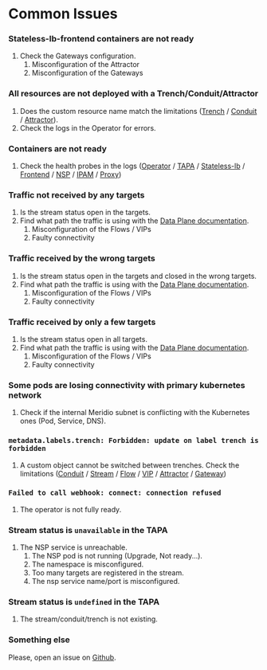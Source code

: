 # Common Issues

### Stateless-lb-frontend containers are not ready

1. Check the Gateways configuration.
   1. Misconfiguration of the Attractor
   1. Misconfiguration of the Gateways

### All resources are not deployed with a Trench/Conduit/Attractor

1. Does the custom resource name match the limitations ([Trench](../concepts/trench.md) / [Conduit](../concepts/conduit.md) / [Attractor](../concepts/attractor.md)).
2. Check the logs in the Operator for errors.

### Containers are not ready

1. Check the health probes in the logs ([Operator](../components/operator.md#health-check) / [TAPA](../components/tapa.md#health-check) / [Stateless-lb](../components/stateless-lb.md#health-check) / [Frontend](../components/frontend.md#health-check) / [NSP](../components/nsp.md#health-check) / [IPAM](../components/ipam.md#health-check) / [Proxy](../components/proxy.md#health-check))

### Traffic not received by any targets

1. Is the stream status open in the targets.
2. Find what path the traffic is using with the [Data Plane documentation](../dataplane).
   1. Misconfiguration of the Flows / VIPs
   2. Faulty connectivity

### Traffic received by the wrong targets

1. Is the stream status open in the targets and closed in the wrong targets.
2. Find what path the traffic is using with the [Data Plane documentation](../dataplane).
   1. Misconfiguration of the Flows / VIPs
   2. Faulty connectivity

### Traffic received by only a few targets

1. Is the stream status open in all targets.
2. Find what path the traffic is using with the [Data Plane documentation](../dataplane).
   1. Misconfiguration of the Flows / VIPs
   2. Faulty connectivity

### Some pods are losing connectivity with primary kubernetes network

1. Check if the internal Meridio subnet is conflicting with the Kubernetes ones (Pod, Service, DNS).

### `metadata.labels.trench: Forbidden: update on label trench is forbidden`

1. A custom object cannot be switched between trenches. Check the limitations ([Conduit](../concepts/conduit.md#limitations) / [Stream](../concepts/stream.md#limitations) / [Flow](../concepts/flow.md#limitations) / [VIP](../concepts/vip.md#limitations) / [Attractor](../concepts/attractor.md#limitations) / [Gateway](../concepts/gateway.md#limitations))

### `Failed to call webhook: connect: connection refused`

1. The operator is not fully ready.

### Stream status is `unavailable` in the TAPA

1. The NSP service is unreachable.
   1. The NSP pod is not running (Upgrade, Not ready...).
   2. The namespace is misconfigured.
   3. Too many targets are registered in the stream.
   4. The nsp service name/port is misconfigured.

### Stream status is `undefined` in the TAPA

1. The stream/conduit/trench is not existing.

### Something else

Please, open an issue on [Github](https://github.com/Nordix/Meridio/issues/new?assignees=&labels=kind%2Fbug&template=bug_report.md&title=).
